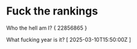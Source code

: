 # Fuck the rankings

Who the hell am I?
{ 22856865 }

What fucking year is it?
[ 2025-03-10T15:50:00Z ]
